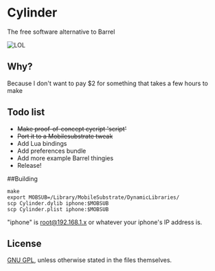 # Cylinder

The free software alternative to Barrel

![LOL](http://i.imgur.com/JhSytf7m.png)

## Why?

Because I don't want to pay $2 for something that takes a few hours to make

## Todo list

* ~~Make proof-of-concept cycript 'script'~~
* ~~Port it to a Mobilesubstrate tweak~~
* Add Lua bindings
* Add preferences bundle
* Add more example Barrel thingies
* Release!

##Building

```
make
export MOBSUB=/Library/MobileSubstrate/DynamicLibraries/
scp Cylinder.dylib iphone:$MOBSUB
scp Cylinder.plist iphone:$MOBSUB
```

"iphone" is root@192.168.1.x or whatever your iphone's IP address is.

## License

[GNU GPL](https://github.com/rweichler/cylinder/blob/master/LICENSE), unless otherwise stated in the files themselves.
